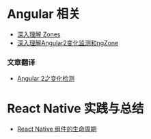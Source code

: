 # Angular 相关

- [深入理解 Zones](https://github.com/JTangming/tm/issues/5)
- [深入理解Angular2变化监测和ngZone](https://github.com/JTangming/tm/issues/4)

### 文章翻译

- [Angular 2之变化检测](https://github.com/JTangming/tm/issues/3)

# React Native 实践与总结

- [React Native 组件的生命周期](https://github.com/JTangming/tm/issues/6)
